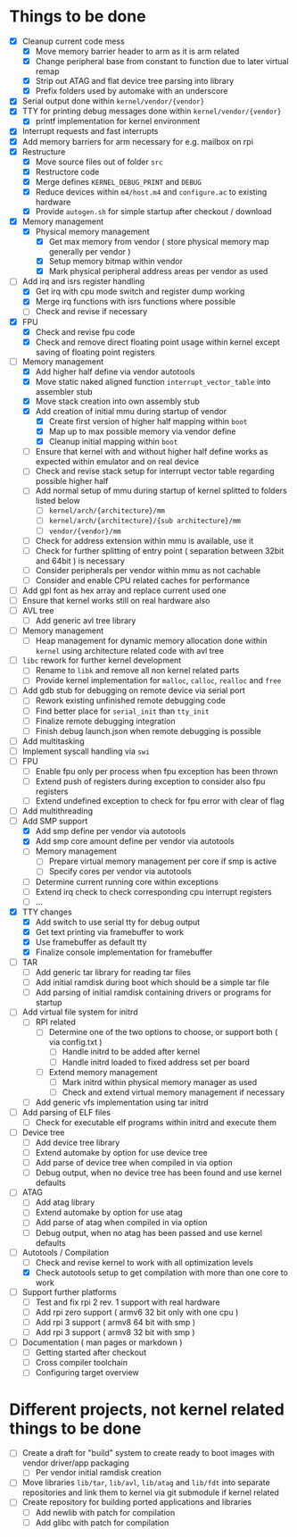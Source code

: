 
# Things to be done

* [x] Cleanup current code mess
  * [x] Move memory barrier header to arm as it is arm related
  * [x] Change peripheral base from constant to function due to later virtual remap
  * [x] Strip out ATAG and flat device tree parsing into library
  * [x] Prefix folders used by automake with an underscore
* [x] Serial output done within `kernel/vendor/{vendor}`
* [x] TTY for printing debug messages done within `kernel/vendor/{vendor}`
  * [x] printf implementation for kernel environment
* [x] Interrupt requests and fast interrupts
* [x] Add memory barriers for arm necessary for e.g. mailbox on rpi
* [x] Restructure
  * [x] Move source files out of folder `src`
  * [x] Restructore code
  * [x] Merge defines `KERNEL_DEBUG_PRINT` and `DEBUG`
  * [x] Reduce devices within `m4/host.m4` and `configure.ac` to existing hardware
  * [x] Provide `autogen.sh` for simple startup after checkout / download
* [x] Memory management
  * [x] Physical memory management
    * [x] Get max memory from vendor ( store physical memory map generally per vendor )
    * [x] Setup memory bitmap within vendor
    * [x] Mark physical peripheral address areas per vendor as used
* [ ] Add irq and isrs register handling
  * [x] Get irq with cpu mode switch and register dump working
  * [x] Merge irq functions with isrs functions where possible
  * [ ] Check and revise if necessary
* [x] FPU
  * [x] Check and revise fpu code
  * [x] Check and remove direct floating point usage within kernel except saving of floating point registers
* [ ] Memory management
  * [x] Add higher half define via vendor autotools
  * [x] Move static naked aligned function `interrupt_vector_table` into assembler stub
  * [x] Move stack creation into own assembly stub
  * [x] Add creation of initial mmu during startup of vendor
    * [x] Create first version of higher half mapping within `boot`
    * [x] Map up to max possible memory via vendor define
    * [x] Cleanup initial mapping within `boot`
  * [ ] Ensure that kernel with and without higher half define works as expected within emulator and on real device
  * [ ] Check and revise stack setup for interrupt vector table regarding possible higher half
  * [ ] Add normal setup of mmu during startup of kernel splitted to folders listed below
    * [ ] `kernel/arch/{architecture}/mm`
    * [ ] `kernel/arch/{architecture}/{sub architecture}/mm`
    * [ ] `vendor/{vendor}/mm`
  * [ ] Check for address extension within mmu is available, use it
  * [ ] Check for further splitting of entry point ( separation between 32bit and 64bit ) is necessary
  * [ ] Consider peripherals per vendor within mmu as not cachable
  * [ ] Consider and enable CPU related caches for performance
* [ ] Add gpl font as hex array and replace current used one
* [ ] Ensure that kernel works still on real hardware also
* [ ] AVL tree
  * [ ] Add generic avl tree library
* [ ] Memory management
  * [ ] Heap management for dynamic memory allocation done within `kernel` using architecture related code with avl tree
* [ ] `libc` rework for further kernel development
  * [ ] Rename to `libk` and remove all non kernel related parts
  * [ ] Provide kernel implementation for `malloc`, `calloc`, `realloc` and `free`
* [ ] Add gdb stub for debugging on remote device via serial port
  * [ ] Rework existing unfinished remote debugging code
  * [ ] Find better place for `serial_init` than `tty_init`
  * [ ] Finalize remote debugging integration
  * [ ] Finish debug launch.json when remote debugging is possible
* [ ] Add multitasking
* [ ] Implement syscall handling via `swi`
* [ ] FPU
  * [ ] Enable fpu only per process when fpu exception has been thrown
  * [ ] Extend push of registers during exception to consider also fpu registers
  * [ ] Extend undefined exception to check for fpu error with clear of flag
* [ ] Add multithreading
* [ ] Add SMP support
  * [x] Add smp define per vendor via autotools
  * [x] Add smp core amount define per vendor via autotools
  * [ ] Memory management
    * [ ] Prepare virtual memory management per core if smp is active
    * [ ] Specify cores per vendor via autotools
  * [ ] Determine current running core within exceptions
  * [ ] Extend irq check to check corresponding cpu interrupt registers
  * [ ] ...
* [x] TTY changes
  * [x] Add switch to use serial tty for debug output
  * [x] Get text printing via framebuffer to work
  * [x] Use framebuffer as default tty
  * [x] Finalize console implementation for framebuffer
* [ ] TAR
  * [ ] Add generic tar library for reading tar files
  * [ ] Add initial ramdisk during boot which should be a simple tar file
  * [ ] Add parsing of initial ramdisk containing drivers or programs for startup
* [ ] Add virtual file system for initrd
  * [ ] RPI related
    * [ ] Determine one of the two options to choose, or support both ( via config.txt )
      * [ ] Handle initrd to be added after kernel
      * [ ] Handle initrd loaded to fixed address set per board
    * [ ] Extend memory management
      * [ ] Mark initrd within physical memory manager as used
      * [ ] Check and extend virtual memory management if necessary
  * [ ] Add generic vfs implementation using tar initrd
* [ ] Add parsing of ELF files
  * [ ] Check for executable elf programs within initrd and execute them
* [ ] Device tree
  * [ ] Add device tree library
  * [ ] Extend automake by option for use device tree
  * [ ] Add parse of device tree when compiled in via option
  * [ ] Debug output, when no device tree has been found and use kernel defaults
* [ ] ATAG
  * [ ] Add atag library
  * [ ] Extend automake by option for use atag
  * [ ] Add parse of atag when compiled in via option
  * [ ] Debug output, when no atag has been passed and use kernel defaults
* [ ] Autotools / Compilation
  * [ ] Check and revise kernel to work with all optimization levels
  * [x] Check autotools setup to get compilation with more than one core to work
* [ ] Support further platforms
  * [ ] Test and fix rpi 2 rev. 1 support with real hardware
  * [ ] Add rpi zero support ( armv6 32 bit only with one cpu )
  * [ ] Add rpi 3 support ( armv8 64 bit with smp )
  * [ ] Add rpi 3 support ( armv8 32 bit with smp )
* [ ] Documentation ( man pages or markdown )
  * [ ] Getting started after checkout
  * [ ] Cross compiler toolchain
  * [ ] Configuring target overview

# Different projects, not kernel related things to be done

* [ ] Create a draft for "build" system to create ready to boot images with vendor driver/app packaging
  * [ ] Per vendor initial ramdisk creation
* [ ] Move libraries `lib/tar`, `lib/avl`, `lib/atag` and `lib/fdt` into separate repositories and link them to kernel via git submodule if kernel related
* [ ] Create repository for building ported applications and libraries
  * [ ] Add newlib with patch for compilation
  * [ ] Add glibc with patch for compilation
